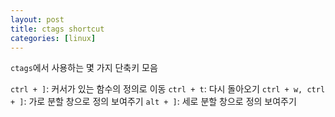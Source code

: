 ```yaml
---
layout: post
title: ctags shortcut
categories: [linux]
---
```


`ctags`에서 사용하는 몇 가지 단축키 모음

`ctrl + ]`: 커서가 있는 함수의 정의로 이동
`ctrl + t`: 다시 돌아오기
`ctrl + w, ctrl + ]`: 가로 분할 창으로 정의 보여주기
`alt + ]`: 세로 분할 창으로 정의 보여주기
